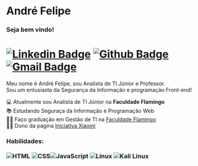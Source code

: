 # André Felipe </br>

### Seja bem vindo! </br>
# [![Linkedin Badge](https://img.shields.io/badge/-LinkedIn-0077B5?style=flat&logo=Linkedin&logoColor=white&link=https://www.linkedin.com/in/adrfelipe/)](https://www.linkedin.com/in/adrfelipe/) [![Github Badge](https://img.shields.io/badge/-Github-242A2D?style=flat&logo=Github&logoColor=white&link=https://github.com/adrfelipe)](https://github.com/adrfelipe) [![Gmail Badge](https://img.shields.io/badge/-Gmail-c14438?style=flat-square&logo=Gmail&logoColor=white&link=mailto:adrfelipe.sz@gmail.com)](mailto:adrfelipe.sz@gmail.com)

Meu nome é André Felipe, sou Analista de TI Júnior e Professor.</br>
Sou um entusiasta da Segurança da Informação e programação Front-end!

💻 Atualmente sou Analista de TI Júnior na **Faculdade Flamingo**<br>
📚  Estudando Seguraça da Informação e Programação Web<br>
👨‍💻 Faço graduação em Gestão de TI na [Faculdade Flamingo](https://www.faculdadeflamingo.com.br/)<br>
🐱‍💻 Dono da página [Iniciativa Xiaomi](https://www.facebook.com/iniciativaxiaomi/)<br>


### Habilidades: <br/> <br/> ![HTML](https://img.shields.io/badge/-HTML-ff0d00?style=flat&logoColor=white&logo=html5) ![CSS](https://img.shields.io/badge/-CSS-196eff?style=flat&logoColor=white&logo=css3)![JavaScript](https://img.shields.io/badge/-JavaScript-ffdd19?style=flat&logoColor=white&logo=javascript) ![Linux](https://img.shields.io/badge/-Linux-black?style=flat&logo=linux) ![Kali Linux](https://img.shields.io/badge/-KaliLinux-black?style=flat&logo=linux)
<!--
**adrfelipe/adrfelipe** is a ✨ _special_ ✨ repository because its `README.md` (this file) appears on your GitHub profile.

Here are some ideas to get you started:

- 🔭 I’m currently working on ...
- 🌱 I’m currently learning ...
- 👯 I’m looking to collaborate on ...
- 🤔 I’m looking for help with ...
- 💬 Ask me about ...
- 📫 How to reach me: ...
- 😄 Pronouns: ...
- ⚡ Fun fact: ...
-->
